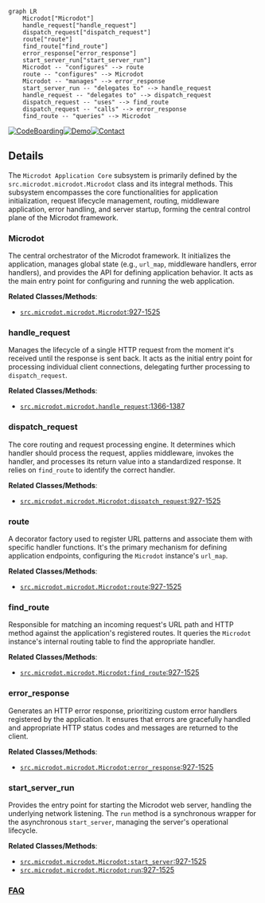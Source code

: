 ```mermaid
graph LR
    Microdot["Microdot"]
    handle_request["handle_request"]
    dispatch_request["dispatch_request"]
    route["route"]
    find_route["find_route"]
    error_response["error_response"]
    start_server_run["start_server_run"]
    Microdot -- "configures" --> route
    route -- "configures" --> Microdot
    Microdot -- "manages" --> error_response
    start_server_run -- "delegates to" --> handle_request
    handle_request -- "delegates to" --> dispatch_request
    dispatch_request -- "uses" --> find_route
    dispatch_request -- "calls" --> error_response
    find_route -- "queries" --> Microdot
```

[![CodeBoarding](https://img.shields.io/badge/Generated%20by-CodeBoarding-9cf?style=flat-square)](https://github.com/CodeBoarding/GeneratedOnBoardings)[![Demo](https://img.shields.io/badge/Try%20our-Demo-blue?style=flat-square)](https://www.codeboarding.org/demo)[![Contact](https://img.shields.io/badge/Contact%20us%20-%20contact@codeboarding.org-lightgrey?style=flat-square)](mailto:contact@codeboarding.org)

## Details

The `Microdot Application Core` subsystem is primarily defined by the `src.microdot.microdot.Microdot` class and its integral methods. This subsystem encompasses the core functionalities for application initialization, request lifecycle management, routing, middleware application, error handling, and server startup, forming the central control plane of the Microdot framework.

### Microdot
The central orchestrator of the Microdot framework. It initializes the application, manages global state (e.g., `url_map`, middleware handlers, error handlers), and provides the API for defining application behavior. It acts as the main entry point for configuring and running the web application.


**Related Classes/Methods**:

- <a href="https://github.com/miguelgrinberg/microdot/blob/main/src/microdot/microdot.py#L927-L1525" target="_blank" rel="noopener noreferrer">`src.microdot.microdot.Microdot`:927-1525</a>


### handle_request
Manages the lifecycle of a single HTTP request from the moment it's received until the response is sent back. It acts as the initial entry point for processing individual client connections, delegating further processing to `dispatch_request`.


**Related Classes/Methods**:

- <a href="https://github.com/miguelgrinberg/microdot/blob/main/src/microdot/microdot.py#L1366-L1387" target="_blank" rel="noopener noreferrer">`src.microdot.microdot.handle_request`:1366-1387</a>


### dispatch_request
The core routing and request processing engine. It determines which handler should process the request, applies middleware, invokes the handler, and processes its return value into a standardized response. It relies on `find_route` to identify the correct handler.


**Related Classes/Methods**:

- <a href="https://github.com/miguelgrinberg/microdot/blob/main/src/microdot/microdot.py#L927-L1525" target="_blank" rel="noopener noreferrer">`src.microdot.microdot.Microdot:dispatch_request`:927-1525</a>


### route
A decorator factory used to register URL patterns and associate them with specific handler functions. It's the primary mechanism for defining application endpoints, configuring the `Microdot` instance's `url_map`.


**Related Classes/Methods**:

- <a href="https://github.com/miguelgrinberg/microdot/blob/main/src/microdot/microdot.py#L927-L1525" target="_blank" rel="noopener noreferrer">`src.microdot.microdot.Microdot:route`:927-1525</a>


### find_route
Responsible for matching an incoming request's URL path and HTTP method against the application's registered routes. It queries the `Microdot` instance's internal routing table to find the appropriate handler.


**Related Classes/Methods**:

- <a href="https://github.com/miguelgrinberg/microdot/blob/main/src/microdot/microdot.py#L927-L1525" target="_blank" rel="noopener noreferrer">`src.microdot.microdot.Microdot:find_route`:927-1525</a>


### error_response
Generates an HTTP error response, prioritizing custom error handlers registered by the application. It ensures that errors are gracefully handled and appropriate HTTP status codes and messages are returned to the client.


**Related Classes/Methods**:

- <a href="https://github.com/miguelgrinberg/microdot/blob/main/src/microdot/microdot.py#L927-L1525" target="_blank" rel="noopener noreferrer">`src.microdot.microdot.Microdot:error_response`:927-1525</a>


### start_server_run
Provides the entry point for starting the Microdot web server, handling the underlying network listening. The `run` method is a synchronous wrapper for the asynchronous `start_server`, managing the server's operational lifecycle.


**Related Classes/Methods**:

- <a href="https://github.com/miguelgrinberg/microdot/blob/main/src/microdot/microdot.py#L927-L1525" target="_blank" rel="noopener noreferrer">`src.microdot.microdot.Microdot:start_server`:927-1525</a>
- <a href="https://github.com/miguelgrinberg/microdot/blob/main/src/microdot/microdot.py#L927-L1525" target="_blank" rel="noopener noreferrer">`src.microdot.microdot.Microdot:run`:927-1525</a>




### [FAQ](https://github.com/CodeBoarding/GeneratedOnBoardings/tree/main?tab=readme-ov-file#faq)